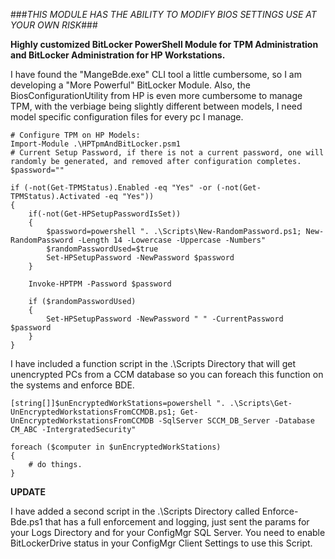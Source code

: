 ###*THIS MODULE HAS THE ABILITY TO MODIFY BIOS SETTINGS USE AT YOUR OWN RISK*###

**Highly customized BitLocker PowerShell Module for TPM Administration and BitLocker Administration for HP Workstations.**

I have found the "MangeBde.exe" CLI tool a little cumbersome, so I am developing a "More Powerful" BitLocker Module.
Also, the BiosConfigurationUtility from HP is even more cumbersome to manage TPM, with the verbiage being slightly different between models, I need model specific configuration files for every pc I manage.


	# Configure TPM on HP Models:
	Import-Module .\HPTpmAndBitLocker.psm1
	# Current Setup Password, if there is not a current password, one will randomly be generated, and removed after configuration completes.
	$password=""

	if (-not(Get-TPMStatus).Enabled -eq "Yes" -or (-not(Get-TPMStatus).Activated -eq "Yes"))
	{
		if(-not(Get-HPSetupPasswordIsSet))
		{
			$password=powershell ". .\Scripts\New-RandomPassword.ps1; New-RandomPassword -Length 14 -Lowercase -Uppercase -Numbers"
			$randomPasswordUsed=$true
			Set-HPSetupPassword -NewPassword $password
		}

		Invoke-HPTPM -Password $password

		if ($randomPasswordUsed)
		{
			Set-HPSetupPassword -NewPassword " " -CurrentPassword $password
		}
	}
	
I have included a function script in the .\Scripts Directory that will get unencrypted PCs from a CCM database so you can foreach this function on the systems and enforce BDE.

	[string[]]$unEncryptedWorkStations=powershell ". .\Scripts\Get-UnEncryptedWorkstationsFromCCMDB.ps1; Get-UnEncryptedWorkstationsFromCCMDB -SqlServer SCCM_DB_Server -Database CM_ABC -IntergratedSecurity"
	
	foreach ($computer in $unEncryptedWorkStations)
	{
		# do things.
	}
	
**UPDATE**

I have added a second script in the .\Scripts Directory called Enforce-Bde.ps1 that has a full enforcement and logging, just sent the params for your Logs Directory and for your ConfigMgr SQL Server.  You need to enable BitLockerDrive status in your ConfigMgr Client Settings to use this Script.